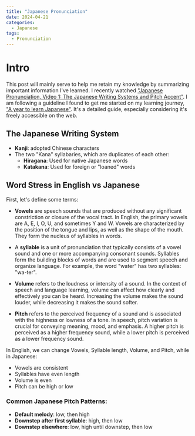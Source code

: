 ```yaml
---
title: "Japanese Pronunciation"
date: 2024-04-21
categories:
  - Japanese
tags:
  - Pronunciation
---
```


# Intro
This post will mainly serve to help me retain my knowledge by summarizing important information I've learned. I recently watched ["Japanese Pronunciation, Video 1: The Japanese Writing Systems and Pitch Accent"](https://www.youtube.com/watch?v=ReTQSh15GII). I am following a guideline I found to get me started on my learning journey, ["A year to learn Japanese"](https://www.reddit.com/r/LearnJapanese/comments/fohull/a_year_to_learn_japanese_reflections_on_five/). It's a detailed guide, especially considering it's freely accessible on the web.

## The Japanese Writing System
- **Kanji**: adopted Chinese characters
- The two "Kana" syllabaries, which are duplicates of each other:
  - **Hiragana**: Used for native Japanese words
  - **Katakana**: Used for foreign or "loaned" words

## Word Stress in English vs Japanese
First, let's define some terms:
- **Vowels** are speech sounds that are produced without any significant constriction or closure of the vocal tract. In English, the primary vowels are A, E, I, O, U, and sometimes Y and W. Vowels are characterized by the position of the tongue and lips, as well as the shape of the mouth. They form the nucleus of syllables in words.

- A **syllable** is a unit of pronunciation that typically consists of a vowel sound and one or more accompanying consonant sounds. Syllables form the building blocks of words and are used to segment speech and organize language. For example, the word "water" has two syllables: "wa-ter".

- **Volume** refers to the loudness or intensity of a sound. In the context of speech and language learning, volume can affect how clearly and effectively you can be heard. Increasing the volume makes the sound louder, while decreasing it makes the sound softer.

- **Pitch** refers to the perceived frequency of a sound and is associated with the highness or lowness of a tone. In speech, pitch variation is crucial for conveying meaning, mood, and emphasis. A higher pitch is perceived as a higher frequency sound, while a lower pitch is perceived as a lower frequency sound.

In English, we can change Vowels, Syllable length, Volume, and Pitch, while in Japanese:
- Vowels are consistent
- Syllables have even length
- Volume is even
- Pitch can be high or low

### Common Japanese Pitch Patterns:
- **Default melody**: low, then high
- **Downstep after first syllable**: high, then low
- **Downstep elsewhere**: low, high until downstep, then low
